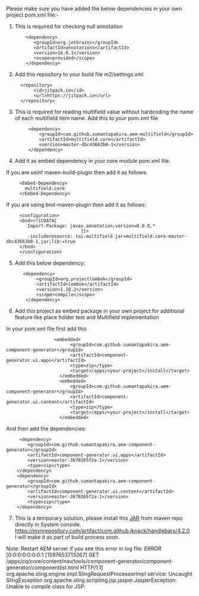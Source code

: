 Please make sure you have added the below dependencies in your own project pom.xml file:-

1. This is required for checking null annotation


           <dependency>
              <groupId>org.jetbrains</groupId>
              <artifactId>annotations</artifactId>
              <version>16.0.1</version>
              <scope>provided</scope>
           </dependency> 

2. Add this repository to your build file m2/settings.xml

         <repository>
              <id>jitpack.io</id>
              <url>https://jitpack.io</url>
         </repository>

3. This is required for reading multifield value without hardcoding the name of each multifield item name. Add this to your pom.xml file

            <dependency>
                <groupId>com.github.sumantapakira.aem-multifield</groupId>
                <artifactId>multifield.core</artifactId>
                <version>master-dbc43663b0-1</version>
            </dependency>

4. Add it as embed dependency in your core module pom.xml file.

If you are usinf maven-build-plugin then add it as follows:

         <Embed-Dependency>
           multifield.core
         </Embed-Dependency>
 
If you are using bnd-maven-plugin then add it as follows:

         <configuration>
         <bnd><![CDATA[
            Import-Package: javax.annotation;version=0.0.0,*
                                ]]>
            -includeresource: tui-multifield.jar=multifield.core-master-dbc43663b0-1.jar;lib:=true
         </bnd>
         </configuration>
         
         
 5. Add this below dependency:
 
           <dependency>
                <groupId>org.projectlombok</groupId>
                <artifactId>lombok</artifactId>
                <version>1.18.2</version>
                <scope>compile</scope>
            </dependency>
            
 6. Add this project as embed package in your own project for additional feature like place holder text and Multifield implementation
 
 In your pom.xml file first add this
 
                      <embedded>
                            <groupId>com.github.sumantapakira.aem-component-generator</groupId>
                            <artifactId>component-generator.ui.apps</artifactId>
                            <type>zip</type>
                            <target>/apps/<your-project>/install</target>
                        </embedded>
                        <embedded>
                            <groupId>com.github.sumantapakira.aem-component-generator</groupId>
                            <artifactId>component-generator.ui.content</artifactId>
                            <type>zip</type>
                            <target>/apps/<your-project>/install</target>
                        </embedded>
                        
 And then add the dependencies:
 
         <dependency>
            <groupId>com.github.sumantapakira.aem-component-generator</groupId>
            <artifactId>component-generator.ui.apps</artifactId>
            <version>master-3670265f2a-1</version>
            <type>zip</type>
        </dependency>
        <dependency>
            <groupId>com.github.sumantapakira.aem-component-generator</groupId>
            <artifactId>component-generator.ui.content</artifactId>
            <version>master-3670265f2a-1</version>
            <type>zip</type>
        </dependency>
        
7. This is a temporary solution, please install this [JAR](https://repo1.maven.org/maven2/com/github/jknack/handlebars/4.2.0/handlebars-4.2.0.jar) from maven repo directly in System console. https://mvnrepository.com/artifact/com.github.jknack/handlebars/4.2.0        
I will make it as part of build process soon. 


Note: Restart AEM server if you see this error in log file: 
*ERROR* [0:0:0:0:0:0:0:1 [1597653713267] GET /apps/cq/core/content/nav/tools/component-generator/component-generator/componentlist.html HTTP/1.1] org.apache.sling.engine.impl.SlingRequestProcessorImpl service: Uncaught SlingException
org.apache.sling.scripting.jsp.jasper.JasperException: Unable to compile class for JSP: 
        
